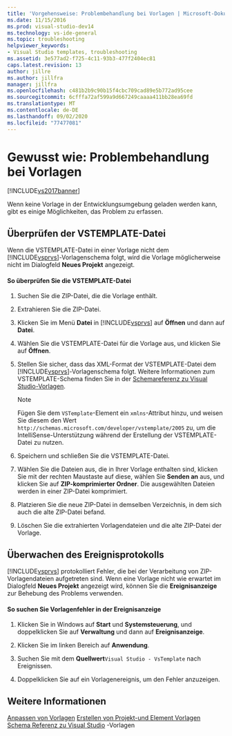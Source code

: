 ```yaml
---
title: 'Vorgehensweise: Problembehandlung bei Vorlagen | Microsoft-Dokumentation'
ms.date: 11/15/2016
ms.prod: visual-studio-dev14
ms.technology: vs-ide-general
ms.topic: troubleshooting
helpviewer_keywords:
- Visual Studio templates, troubleshooting
ms.assetid: 3e577ad2-f725-4c11-93b3-477f2404ec81
caps.latest.revision: 13
author: jillre
ms.author: jillfra
manager: jillfra
ms.openlocfilehash: c481b2b9c90b15f4cbc709cad89e5b772ad95cee
ms.sourcegitcommit: 6cfffa72af599a9d667249caaaa411bb28ea69fd
ms.translationtype: MT
ms.contentlocale: de-DE
ms.lasthandoff: 09/02/2020
ms.locfileid: "77477081"
---
```

# <a name="how-to-troubleshoot-templates"></a>Gewusst wie: Problembehandlung bei Vorlagen
[!INCLUDE[vs2017banner](../includes/vs2017banner.md)]

Wenn keine Vorlage in der Entwicklungsumgebung geladen werden kann, gibt es einige Möglichkeiten, das Problem zu erfassen.

## <a name="validating-the-vstemplate-file"></a>Überprüfen der VSTEMPLATE-Datei
 Wenn die VSTEMPLATE-Datei in einer Vorlage nicht dem [!INCLUDE[vsprvs](../includes/vsprvs-md.md)]-Vorlagenschema folgt, wird die Vorlage möglicherweise nicht im Dialogfeld **Neues Projekt** angezeigt.

#### <a name="to-validate-the-vstemplate-file"></a>So überprüfen Sie die VSTEMPLATE-Datei

1. Suchen Sie die ZIP-Datei, die die Vorlage enthält.

2. Extrahieren Sie die ZIP-Datei.

3. Klicken Sie im Menü **Datei** in [!INCLUDE[vsprvs](../includes/vsprvs-md.md)] auf **Öffnen** und dann auf **Datei**.

4. Wählen Sie die VSTEMPLATE-Datei für die Vorlage aus, und klicken Sie auf **Öffnen**.

5. Stellen Sie sicher, dass das XML-Format der VSTEMPLATE-Datei dem [!INCLUDE[vsprvs](../includes/vsprvs-md.md)]-Vorlagenschema folgt. Weitere Informationen zum VSTEMPLATE-Schema finden Sie in der [Schemareferenz zu Visual Studio-Vorlagen](../extensibility/visual-studio-template-schema-reference.md).

    > [!NOTE]
    > Fügen Sie dem `VSTemplate`-Element ein `xmlns`-Attribut hinzu, und weisen Sie diesem den Wert `http://schemas.microsoft.com/developer/vstemplate/2005` zu, um die IntelliSense-Unterstützung während der Erstellung der VSTEMPLATE-Datei zu nutzen.

6. Speichern und schließen Sie die VSTEMPLATE-Datei.

7. Wählen Sie die Dateien aus, die in Ihrer Vorlage enthalten sind, klicken Sie mit der rechten Maustaste auf diese, wählen Sie **Senden an** aus, und klicken Sie auf **ZIP-komprimierter Ordner**. Die ausgewählten Dateien werden in einer ZIP-Datei komprimiert.

8. Platzieren Sie die neue ZIP-Datei in demselben Verzeichnis, in dem sich auch die alte ZIP-Datei befand.

9. Löschen Sie die extrahierten Vorlagendateien und die alte ZIP-Datei der Vorlage.

## <a name="monitoring-the-event-log"></a>Überwachen des Ereignisprotokolls
 [!INCLUDE[vsprvs](../includes/vsprvs-md.md)] protokolliert Fehler, die bei der Verarbeitung von ZIP-Vorlagendateien aufgetreten sind. Wenn eine Vorlage nicht wie erwartet im Dialogfeld **Neues Projekt** angezeigt wird, können Sie die **Ereignisanzeige** zur Behebung des Problems verwenden.

#### <a name="to-locate-template-errors-in-event-viewer"></a>So suchen Sie Vorlagenfehler in der Ereignisanzeige

1. Klicken Sie in Windows auf **Start** und **Systemsteuerung**, und doppelklicken Sie auf **Verwaltung** und dann auf **Ereignisanzeige**.

2. Klicken Sie im linken Bereich auf **Anwendung**.

3. Suchen Sie mit dem **Quellwert**`Visual Studio - VsTemplate` nach Ereignissen.

4. Doppelklicken Sie auf ein Vorlagenereignis, um den Fehler anzuzeigen.

## <a name="see-also"></a>Weitere Informationen
 [Anpassen von Vorlagen](../ide/customizing-project-and-item-templates.md) [Erstellen von Projekt-und Element Vorlagen](../ide/creating-project-and-item-templates.md) [Schema Referenz zu Visual Studio](../extensibility/visual-studio-template-schema-reference.md) -Vorlagen
